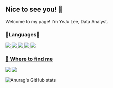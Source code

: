 ## Nice to see you! 👋
Welcome to my page!
I'm YeJu Lee, Data Analyst.

<!--
**yejuda/yejuda** is a ✨ _special_ ✨ repository because its `README.md` (this file) appears on your GitHub profile.

Here are some ideas to get you started:

- 🔭 I’m currently working on ...
- 🌱 I’m currently learning ...
- 👯 I’m looking to collaborate on ...
- 🤔 I’m looking for help with ...
- 💬 Ask me about ...
- 📫 How to reach me: ...
- 😄 Pronouns: ...
- ⚡ Fun fact: ...
-->

### 💫Languages💫
<a href="" target="_blank"><img src="https://img.shields.io/badge/Python-3776AB?style=flat&logo=Python&logoColor=white"/> <img src="https://img.shields.io/badge/R-276DC3?style=flat&logo=R&logoColor=white"/>
<img src="https://img.shields.io/badge/GitHub-181717?style=flat&logo=GitHub&logoColor=white"/>
<img src="https://img.shields.io/badge/MySQL-4479A1?style=flat&logo=MySQL&logoColor=white"/>
<img src="https://img.shields.io/badge/Slack-4A154B?style=flat&logo=Slack&logoColor=white"/>

### 📌 Where to find me
<a href="https://risingdata.tistory.com/" target="_blank"><img src="https://img.shields.io/badge/Tistory-000000?style=flat&logo=Tistory&logoColor=white"/></a>
<a href="https://github.com/yejuda" target="_blank"><img src="https://img.shields.io/badge/GitHub-181717?style=flat&logo=GitHub&logoColor=white"/></a>

![Anurag's GitHub stats](https://github-readme-stats.vercel.app/api?username=yejuda&show_icons=true&theme=aura_dark)
